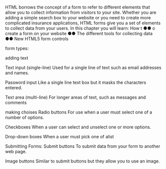HTML borrows the concept of a form to refer to different
elements that allow you to collect information from visitors to
your site.
Whether you are adding a simple search box to your website or
you need to create more complicated insurance applications,
HTML forms give you a set of elements to collect data from
your users. In this chapter you will learn:
How t ●● o create a form on your website
●● The different tools for collecting data
●● New HTML5 form controls

form types:


adding text

Text input (single-line)
Used for a single line of text such
as email addresses and names.

Password input
Like a single line text box but it
masks the characters entered.

Text area (multi-line)
For longer areas of text, such as
messages and comments

making choises
Radio buttons
For use when a user must select
one of a number of options.

Checkboxes
When a user can select and
unselect one or more options.

Drop-down boxes
When a user must pick one of alist


Submitting Forms:
Submit buttons
To submit data from your form
to another web page.

Image buttons
Similar to submit buttons but
they allow you to use an image.